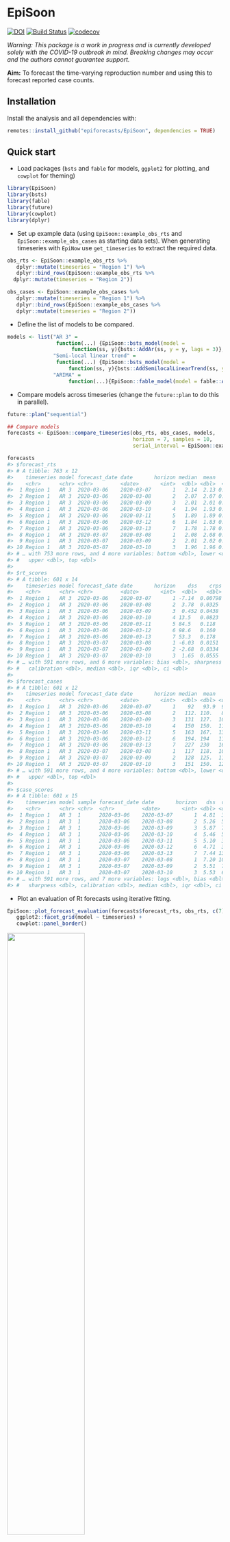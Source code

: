 
# EpiSoon

[![DOI](https://zenodo.org/badge/248311916.svg)](https://zenodo.org/badge/latestdoi/248311916)
[![Build
Status](https://travis-ci.com/epiforecasts/EpiSoon.svg?branch=master)](https://travis-ci.com/epiforecasts/EpiSoon)
[![codecov](https://codecov.io/gh/tuxette/EpiSoon/branch/master/graph/badge.svg)](https://codecov.io/gh/tuxette/EpiSoon)

*Warning: This package is a work in progress and is currently developed
solely with the COVID-19 outbreak in mind. Breaking changes may occur
and the authors cannot guarantee support.*

**Aim:** To forecast the time-varying reproduction number and using this
to forecast reported case counts.

## Installation

Install the analysis and all dependencies with:

``` r
remotes::install_github("epiforecasts/EpiSoon", dependencies = TRUE)
```

## Quick start

  - Load packages (`bsts` and `fable` for models, `ggplot2` for
    plotting, and `cowplot` for theming)

<!-- end list -->

``` r
library(EpiSoon)
library(bsts)
library(fable)
library(future)
library(cowplot)
library(dplyr)
```

  - Set up example data (using `EpiSoon::example_obs_rts` and
    `EpiSoon::example_obs_cases` as starting data sets). When generating
    timeseries with `EpiNow` use `get_timeseries` to extract the
    required data.

<!-- end list -->

``` r
obs_rts <- EpiSoon::example_obs_rts %>%
   dplyr::mutate(timeseries = "Region 1") %>%
   dplyr::bind_rows(EpiSoon::example_obs_rts %>%
  dplyr::mutate(timeseries = "Region 2"))

obs_cases <- EpiSoon::example_obs_cases %>%
   dplyr::mutate(timeseries = "Region 1") %>%
   dplyr::bind_rows(EpiSoon::example_obs_cases %>%
   dplyr::mutate(timeseries = "Region 2"))
```

  - Define the list of models to be compared.

<!-- end list -->

``` r
models <- list("AR 3" =
                function(...) {EpiSoon::bsts_model(model =
                     function(ss, y){bsts::AddAr(ss, y = y, lags = 3)}, ...)},
               "Semi-local linear trend" =
                function(...) {EpiSoon::bsts_model(model =
                    function(ss, y){bsts::AddSemilocalLinearTrend(ss, y = y)}, ...)},
               "ARIMA" = 
                    function(...){EpiSoon::fable_model(model = fable::ARIMA(y ~ time), ...)})
```

  - Compare models across timeseries (change the `future::plan` to do
    this in parallel).

<!-- end list -->

``` r
future::plan("sequential")

## Compare models
forecasts <- EpiSoon::compare_timeseries(obs_rts, obs_cases, models,
                                         horizon = 7, samples = 10,
                                         serial_interval = EpiSoon::example_serial_interval)

forecasts
#> $forecast_rts
#> # A tibble: 763 x 12
#>    timeseries model forecast_date date       horizon median  mean     sd
#>    <chr>      <chr> <chr>         <date>       <int>  <dbl> <dbl>  <dbl>
#>  1 Region 1   AR 3  2020-03-06    2020-03-07       1   2.14  2.13 0.0234
#>  2 Region 1   AR 3  2020-03-06    2020-03-08       2   2.07  2.07 0.0113
#>  3 Region 1   AR 3  2020-03-06    2020-03-09       3   2.01  2.01 0.0197
#>  4 Region 1   AR 3  2020-03-06    2020-03-10       4   1.94  1.93 0.0212
#>  5 Region 1   AR 3  2020-03-06    2020-03-11       5   1.89  1.89 0.0136
#>  6 Region 1   AR 3  2020-03-06    2020-03-12       6   1.84  1.83 0.0171
#>  7 Region 1   AR 3  2020-03-06    2020-03-13       7   1.78  1.78 0.0260
#>  8 Region 1   AR 3  2020-03-07    2020-03-08       1   2.08  2.08 0.0154
#>  9 Region 1   AR 3  2020-03-07    2020-03-09       2   2.01  2.02 0.0204
#> 10 Region 1   AR 3  2020-03-07    2020-03-10       3   1.96  1.96 0.0235
#> # … with 753 more rows, and 4 more variables: bottom <dbl>, lower <dbl>,
#> #   upper <dbl>, top <dbl>
#> 
#> $rt_scores
#> # A tibble: 601 x 14
#>    timeseries model forecast_date date       horizon    dss    crps    logs
#>    <chr>      <chr> <chr>         <date>       <int>  <dbl>   <dbl>   <dbl>
#>  1 Region 1   AR 3  2020-03-06    2020-03-07       1 -7.14  0.00798  -2.59 
#>  2 Region 1   AR 3  2020-03-06    2020-03-08       2  3.78  0.0325    4.06 
#>  3 Region 1   AR 3  2020-03-06    2020-03-09       3  0.452 0.0438    1.12 
#>  4 Region 1   AR 3  2020-03-06    2020-03-10       4 13.5   0.0823   33.8  
#>  5 Region 1   AR 3  2020-03-06    2020-03-11       5 84.5   0.118    61.9  
#>  6 Region 1   AR 3  2020-03-06    2020-03-12       6 98.6   0.160   289.   
#>  7 Region 1   AR 3  2020-03-06    2020-03-13       7 53.3   0.178    59.3  
#>  8 Region 1   AR 3  2020-03-07    2020-03-08       1 -6.03  0.0151   -2.43 
#>  9 Region 1   AR 3  2020-03-07    2020-03-09       2 -2.68  0.0334   -1.34 
#> 10 Region 1   AR 3  2020-03-07    2020-03-10       3  1.65  0.0555   -0.150
#> # … with 591 more rows, and 6 more variables: bias <dbl>, sharpness <dbl>,
#> #   calibration <dbl>, median <dbl>, iqr <dbl>, ci <dbl>
#> 
#> $forecast_cases
#> # A tibble: 601 x 12
#>    timeseries model forecast_date date       horizon median  mean    sd
#>    <chr>      <chr> <chr>         <date>       <int>  <dbl> <dbl> <dbl>
#>  1 Region 1   AR 3  2020-03-06    2020-03-07       1    92   93.9  9.34
#>  2 Region 1   AR 3  2020-03-06    2020-03-08       2   112. 110.   8.92
#>  3 Region 1   AR 3  2020-03-06    2020-03-09       3   131  127.  10.9 
#>  4 Region 1   AR 3  2020-03-06    2020-03-10       4   150  150.  11.4 
#>  5 Region 1   AR 3  2020-03-06    2020-03-11       5   163  167.  13.5 
#>  6 Region 1   AR 3  2020-03-06    2020-03-12       6   194. 194   11.1 
#>  7 Region 1   AR 3  2020-03-06    2020-03-13       7   227  230   16.9 
#>  8 Region 1   AR 3  2020-03-07    2020-03-08       1   117  118.  10.8 
#>  9 Region 1   AR 3  2020-03-07    2020-03-09       2   128  125.  11.2 
#> 10 Region 1   AR 3  2020-03-07    2020-03-10       3   151  150.  12.6 
#> # … with 591 more rows, and 4 more variables: bottom <dbl>, lower <dbl>,
#> #   upper <dbl>, top <dbl>
#> 
#> $case_scores
#> # A tibble: 601 x 15
#>    timeseries model sample forecast_date date       horizon   dss  crps
#>    <chr>      <chr> <chr>  <chr>         <date>       <int> <dbl> <dbl>
#>  1 Region 1   AR 3  1      2020-03-06    2020-03-07       1  4.81  3.39
#>  2 Region 1   AR 3  1      2020-03-06    2020-03-08       2  5.26  5.5 
#>  3 Region 1   AR 3  1      2020-03-06    2020-03-09       3  5.87  7.87
#>  4 Region 1   AR 3  1      2020-03-06    2020-03-10       4  5.46  5.33
#>  5 Region 1   AR 3  1      2020-03-06    2020-03-11       5  5.10  3.83
#>  6 Region 1   AR 3  1      2020-03-06    2020-03-12       6  4.71  3.86
#>  7 Region 1   AR 3  1      2020-03-06    2020-03-13       7  7.44 13.5 
#>  8 Region 1   AR 3  1      2020-03-07    2020-03-08       1  7.20 10.6 
#>  9 Region 1   AR 3  1      2020-03-07    2020-03-09       2  5.51  7.48
#> 10 Region 1   AR 3  1      2020-03-07    2020-03-10       3  5.53  6.19
#> # … with 591 more rows, and 7 more variables: logs <dbl>, bias <dbl>,
#> #   sharpness <dbl>, calibration <dbl>, median <dbl>, iqr <dbl>, ci <dbl>
```

  - Plot an evaluation of Rt forecasts using iterative
fitting.

<!-- end list -->

``` r
EpiSoon::plot_forecast_evaluation(forecasts$forecast_rts, obs_rts, c(7)) +
   ggplot2::facet_grid(model ~ timeseries) +
   cowplot::panel_border()
```

<img src="man/figures/unnamed-chunk-7-1.png" width="60%" />

  - Plot an evaluation of case forecasts using iterative
fitting

<!-- end list -->

``` r
EpiSoon::plot_forecast_evaluation(forecasts$forecast_cases, obs_cases, c(7)) +
   ggplot2::facet_grid(model ~ timeseries, scales = "free") +
   cowplot::panel_border()
```

<img src="man/figures/unnamed-chunk-8-1.png" width="60%" />

  - Summarise the forecasts by model scored against observed cases

<!-- end list -->

``` r
EpiSoon::summarise_scores(forecasts$case_scores)
#> # A tibble: 27 x 9
#>    score  model      bottom   lower  median    mean   upper     top      sd
#>    <chr>  <chr>       <dbl>   <dbl>   <dbl>   <dbl>   <dbl>   <dbl>   <dbl>
#>  1 bias   AR 3     -1.00e+0 2.00e-1 6.00e-1 4.88e-1 1.00e+0 1.00e+0 5.67e-1
#>  2 bias   ARIMA    -1.00e+0 2.00e-1 8.00e-1 5.10e-1 1.00e+0 1.00e+0 6.17e-1
#>  3 bias   Semi-l…  -1.00e+0 2.00e-1 8.00e-1 5.19e-1 1.00e+0 1.00e+0 5.76e-1
#>  4 calib… AR 3      8.57e-5 8.57e-5 8.57e-5 3.22e-2 1.50e-4 5.67e-1 1.13e-1
#>  5 calib… ARIMA     8.57e-5 8.57e-5 8.57e-5 3.29e-2 1.50e-4 3.75e-1 9.60e-2
#>  6 calib… Semi-l…   8.57e-5 8.57e-5 8.57e-5 7.96e-2 2.00e-4 7.80e-1 1.99e-1
#>  7 ci     AR 3      2.89e+1 4.71e+1 1.10e+2 1.14e+3 1.92e+3 5.50e+3 1.79e+3
#>  8 ci     ARIMA     2.50e+1 4.54e+1 1.13e+2 1.04e+3 1.56e+3 6.01e+3 1.71e+3
#>  9 ci     Semi-l…   2.69e+1 5.14e+1 1.14e+2 9.40e+2 1.16e+3 5.93e+3 1.58e+3
#> 10 crps   AR 3      2.97e+0 6.26e+0 1.72e+1 4.47e+1 7.62e+1 1.73e+2 5.53e+1
#> # … with 17 more rows
```

## Docker

This package was developed in a docker container based on the
`rocker/geospatial` docker image.

To build the docker image run (from the `EpiSoon` directory):

``` bash
docker build . -t episoon
```

To run the docker image
run:

``` bash
docker run -d -p 8787:8787 --name episoon -e USER=episoon -e PASSWORD=episoon episoon
```

The rstudio client can be found on port :8787 at your local machines ip.
The default username:password is epinow:epinow, set the user with -e
USER=username, and the password with - e PASSWORD=newpasswordhere. The
default is to save the analysis files into the user directory.

To mount a folder (from your current working directory - here assumed to
be `tmp`) in the docker container to your local system use the following
in the above docker run command (as given mounts the whole `episoon`
directory to `tmp`).

``` bash
--mount type=bind,source=$(pwd)/tmp,target=/home/EpiSoon
```

To access the command line run the following:

``` bash
docker exec -ti episoon bash
```

